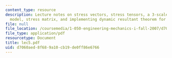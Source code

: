 ```yaml
---
content_type: resource
description: Lecture notes on stress vectors, stress tensors, a 3-scale continuum
  model, stress matrix, and implementing dynamic resultant theorem for REV.
file: null
file_location: /coursemedia/1-050-engineering-mechanics-i-fall-2007/d7060aed8f689a10cb19de0ff86e6766_lec5.pdf
file_type: application/pdf
resourcetype: Document
title: lec5.pdf
uid: d7060aed-8f68-9a10-cb19-de0ff86e6766
---
```

